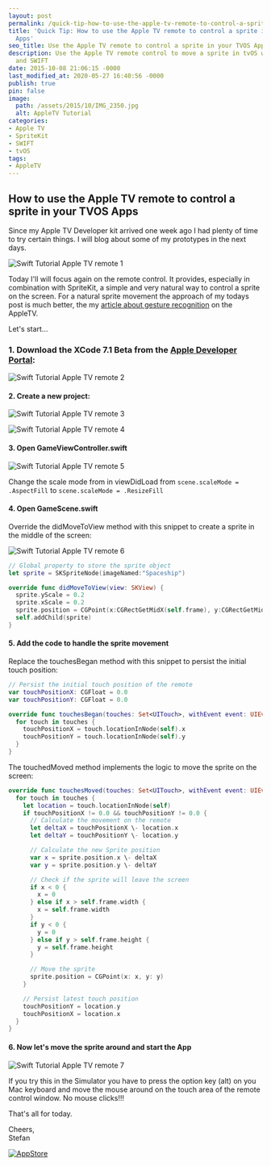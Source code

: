 ```yaml
---
layout: post
permalink: /quick-tip-how-to-use-the-apple-tv-remote-to-control-a-sprite-in-your-tvos-apps/
title: 'Quick Tip: How to use the Apple TV remote to control a sprite in your TVOS
  Apps'
seo_title: Use the Apple TV remote to control a sprite in your TVOS Apps
description: Use the Apple TV remote control to move a sprite in tvOS with SpriteKit
  and SWIFT
date: 2015-10-08 21:06:15 -0000
last_modified_at: 2020-05-27 16:40:56 -0000
publish: true
pin: false
image:
  path: /assets/2015/10/IMG_2350.jpg
  alt: AppleTV Tutorial
categories:
- Apple TV
- SpriteKit
- SWIFT
- tvOS
tags:
- AppleTV
---
```

## How to use the Apple TV remote to control a sprite in your TVOS Apps

Since my Apple TV Developer kit arrived one week ago I had plenty of time to try certain things. I will blog about some of my prototypes in the next days.

![Swift Tutorial Apple TV remote 1](/assets/2015/10/Screen-Shot-2015-10-01-at-20.12.48-1.jpg)

Today I'll will focus again on the remote control. It provides, especially in combination with SpriteKit, a simple and very natural way to control a sprite on the screen. For a natural sprite movement the approach of my todays post is much better, the my [article about gesture recognition](/quick-tip-how-to-use-the-remote-control-in-your-tvos-apps-for-apple-tv-in-swift) on the AppleTV.

Let's start...

### 1. Download the XCode 7.1 Beta from the [Apple Developer Portal](https://developer.apple.com/xcode/download/):

![Swift Tutorial Apple TV remote 2](/assets/2015/10/2-1.jpg)

#### 2. Create a new project:

![Swift Tutorial Apple TV remote 3](/assets/2015/10/3.png)

![Swift Tutorial Apple TV remote 4](/assets/2015/10/4.png)

#### 3. Open GameViewController.swift

![Swift Tutorial Apple TV remote 5](/assets/2015/10/5-1.jpg)


Change the scale mode from in viewDidLoad from
``scene.scaleMode = .AspectFill``
to
``scene.scaleMode = .ResizeFill``

#### 4. Open GameScene.swift

Override the didMoveToView method with this snippet to create a sprite in the middle of the screen:

![Swift Tutorial Apple TV remote 6](/assets/2015/10/6-1.jpg)

```swift
// Global property to store the sprite object
let sprite = SKSpriteNode(imageNamed:"Spaceship")

override func didMoveToView(view: SKView) {
  sprite.yScale = 0.2
  sprite.xScale = 0.2
  sprite.position = CGPoint(x:CGRectGetMidX(self.frame), y:CGRectGetMidY(self.frame))
  self.addChild(sprite)
}
```

#### 5. Add the code to handle the sprite movement

Replace the touchesBegan method with this snippet to persist the initial touch position:

```swift
// Persist the initial touch position of the remote
var touchPositionX: CGFloat = 0.0
var touchPositionY: CGFloat = 0.0

override func touchesBegan(touches: Set<UITouch>, withEvent event: UIEvent?) {
  for touch in touches {
    touchPositionX = touch.locationInNode(self).x
    touchPositionY = touch.locationInNode(self).y
  }
}
```

The touchedMoved method implements the logic to move the sprite on the screen:

```swift
override func touchesMoved(touches: Set<UITouch>, withEvent event: UIEvent?) {
  for touch in touches {
    let location = touch.locationInNode(self)
    if touchPositionX != 0.0 && touchPositionY != 0.0 {
      // Calculate the movement on the remote
      let deltaX = touchPositionX \- location.x
      let deltaY = touchPositionY \- location.y

      // Calculate the new Sprite position
      var x = sprite.position.x \- deltaX
      var y = sprite.position.y \- deltaY

      // Check if the sprite will leave the screen
      if x < 0 {
        x = 0
      } else if x > self.frame.width {
        x = self.frame.width
      }
      if y < 0 {
        y = 0
      } else if y > self.frame.height {
        y = self.frame.height
      }

      // Move the sprite
      sprite.position = CGPoint(x: x, y: y)
    }

    // Persist latest touch position
    touchPositionY = location.y
    touchPositionX = location.x
  }
}
```

#### 6. Now let's move the sprite around and start the App

![Swift Tutorial Apple TV remote 7](/assets/2015/10/7-1.jpg)

If you try this in the Simulator you have to press the option key (alt) on you Mac keyboard and move the mouse around on the touch area of the remote control window. No mouse clicks!!!

That's all for today.

Cheers,  
Stefan

[![AppStore](/assets/Download.svg)](https://apps.apple.com/developer/stefan-josten/id949662361)
